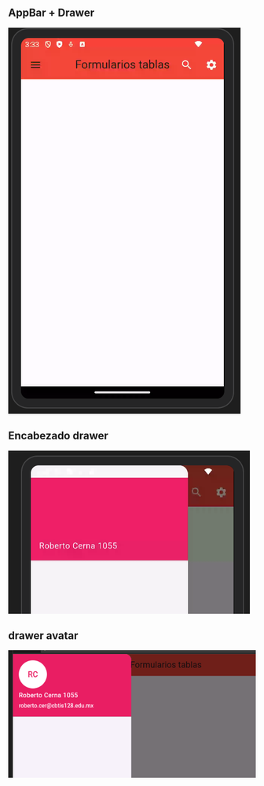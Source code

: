 ## AppBar + Drawer
![alt text](image.png)

## Encabezado drawer
![alt text](image-1.png)

## drawer avatar
![alt text](image-2.png)